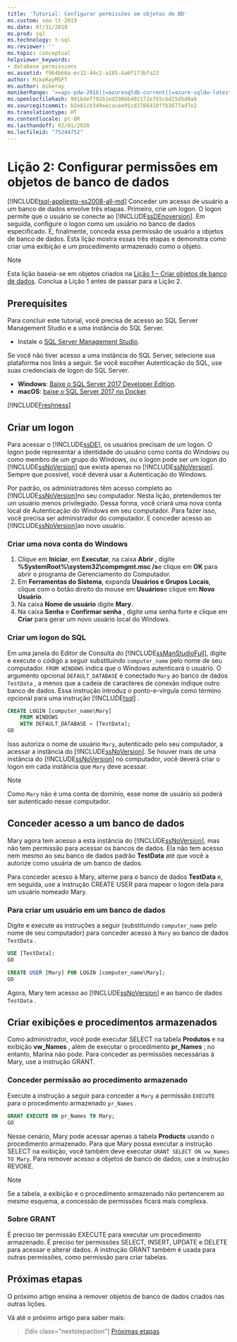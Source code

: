 ```yaml
---
title: 'Tutorial: Configurar permissões em objetos de BD'
ms.custom: seo-lt-2019
ms.date: 07/31/2018
ms.prod: sql
ms.technology: t-sql
ms.reviewer: ''
ms.topic: conceptual
helpviewer_keywords:
- database permissions
ms.assetid: f964b66a-ec32-44c2-a185-6a0f173bfa22
author: MikeRayMSFT
ms.author: mikeray
monikerRange: '>=aps-pdw-2016||=azuresqldb-current||=azure-sqldw-latest||>=sql-server-2016||=sqlallproducts-allversions||>=sql-server-linux-2017||=azuresqldb-mi-current'
ms.openlocfilehash: 991bdef702b1ed298bb492172ef65c6d25d5d0ab
ms.sourcegitcommit: b2e81cb349eecacee91cd3766410ffb3677ad7e2
ms.translationtype: HT
ms.contentlocale: pt-BR
ms.lasthandoff: 02/01/2020
ms.locfileid: "75244752"
---
```

# <a name="lesson-2-configure-permissions-on-database-objects"></a>Lição 2: Configurar permissões em objetos de banco de dados
[!INCLUDE[tsql-appliesto-ss2008-all-md](../includes/tsql-appliesto-ss2008-all-md.md)]
Conceder um acesso de usuário a um banco de dados envolve três etapas. Primeiro, crie um logon. O logon permite que o usuário se conecte ao [!INCLUDE[ssDEnoversion](../includes/ssdenoversion-md.md)]. Em seguida, configure o logon como um usuário no banco de dados especificado. E, finalmente, conceda essa permissão de usuário a objetos de banco de dados. Esta lição mostra essas três etapas e demonstra como criar uma exibição e um procedimento armazenado como o objeto.  

  >[!NOTE]
  > Esta lição baseia-se em objetos criados na [Lição 1 – Criar objetos de banco de dados](lesson-1-creating-database-objects.md). Conclua a Lição 1 antes de passar para a Lição 2. 

## <a name="prerequisites"></a>Prerequisites
Para concluir este tutorial, você precisa de acesso ao SQL Server Management Studio e a uma instância do SQL Server. 

- Instale o [SQL Server Management Studio](https://docs.microsoft.com/sql/ssms/download-sql-server-management-studio-ssms).

Se você não tiver acesso a uma instância do SQL Server, selecione sua plataforma nos links a seguir. Se você escolher Autenticação do SQL, use suas credenciais de logon do SQL Server.
- **Windows**: [Baixe o SQL Server 2017 Developer Edition](https://www.microsoft.com/sql-server/sql-server-downloads).
- **macOS**: [baixe o SQL Server 2017 no Docker](https://docs.microsoft.com/sql/linux/quickstart-install-connect-docker).

[!INCLUDE[Freshness](../includes/paragraph-content/fresh-note-steps-feedback.md)]

## <a name="create-a-login"></a>Criar um logon
Para acessar o [!INCLUDE[ssDE](../includes/ssde-md.md)], os usuários precisam de um logon. O logon pode representar a identidade do usuário como conta do Windows ou como membro de um grupo do Windows, ou o logon pode ser um logon do [!INCLUDE[ssNoVersion](../includes/ssnoversion-md.md)] que exista apenas no [!INCLUDE[ssNoVersion](../includes/ssnoversion-md.md)]. Sempre que possível, você deverá usar a Autenticação do Windows.  
  
Por padrão, os administradores têm acesso completo ao [!INCLUDE[ssNoVersion](../includes/ssnoversion-md.md)]no seu computador. Nesta lição, pretendemos ter um usuário menos privilegiado. Dessa forma, você criará uma nova conta local de Autenticação do Windows em seu computador. Para fazer isso, você precisa ser administrador do computador. E conceder acesso ao [!INCLUDE[ssNoVersion](../includes/ssnoversion-md.md)]ao novo usuário.  
  
### <a name="create-a-new-windows-account"></a>Criar uma nova conta do Windows  
  
1.  Clique em **Iniciar**, em **Executar**, na caixa **Abrir** , digite **%SystemRoot%\system32\compmgmt.msc /s**e clique em **OK** para abrir o programa de Gerenciamento do Computador. 
2.  Em **Ferramentas do Sistema**, expanda **Usuários e Grupos Locais**, clique com o botão direito do mouse em **Usuários**e clique em **Novo Usuário**.    
3.  Na caixa **Nome de usuário** digite **Mary**.    
4.  Na caixa **Senha** e **Confirmar senha** , digite uma senha forte e clique em **Criar** para gerar um novo usuário local do Windows.  
  
### <a name="create-a-sql-login"></a>Criar um logon do SQL  

Em uma janela do Editor de Consulta do [!INCLUDE[ssManStudioFull](../includes/ssmanstudiofull-md.md)], digite e execute o código a seguir substituindo `computer_name` pelo nome de seu computador. `FROM WINDOWS` indica que o Windows autenticará o usuário. O argumento opcional `DEFAULT_DATABASE` é conectado `Mary` ao banco de dados `TestData` , a menos que a cadeia de caracteres de conexão indique outro banco de dados. Essa instrução introduz o ponto-e-vírgula como término opcional para uma instrução [!INCLUDE[tsql](../includes/tsql-md.md)] .
  
  ```sql  
  CREATE LOGIN [computer_name\Mary]  
      FROM WINDOWS  
      WITH DEFAULT_DATABASE = [TestData];  
  GO  
  ```  
  
  Isso autoriza o nome de usuário `Mary`, autenticado pelo seu computador, a acessar a instância do [!INCLUDE[ssNoVersion](../includes/ssnoversion-md.md)]. Se houver mais de uma instância do [!INCLUDE[ssNoVersion](../includes/ssnoversion-md.md)] no computador, você deverá criar o logon em cada instância que `Mary` deve acessar.    
  > [!NOTE]  
  > Como `Mary` não é uma conta de domínio, esse nome de usuário só poderá ser autenticado nesse computador. 


## <a name="grant-access-to-a-database"></a>Conceder acesso a um banco de dados
Mary agora tem acesso a esta instância do [!INCLUDE[ssNoVersion](../includes/ssnoversion-md.md)], mas não tem permissão para acessar os bancos de dados. Ela não tem acesso nem mesmo ao seu banco de dados padrão **TestData** até que você a autorize como usuária de um banco de dados.  
  
Para conceder acesso à Mary, alterne para o banco de dados **TestData** e, em seguida, use a instrução CREATE USER para mapear o logon dela para um usuário nomeado Mary.  
  
### <a name="to-create-a-user-in-a-database"></a>Para criar um usuário em um banco de dados  
  
Digite e execute as instruções a seguir (substituindo `computer_name` pelo nome de seu computador) para conceder acesso à `Mary` ao banco de dados `TestData` .
  
 ```sql  
 USE [TestData];  
 GO  
 
 CREATE USER [Mary] FOR LOGIN [computer_name\Mary];  
 GO    
 ```  
  
 Agora, Mary tem acesso ao [!INCLUDE[ssNoVersion](../includes/ssnoversion-md.md)] e ao banco de dados `TestData` .  


## <a name="create-views-and-stored-procedures"></a>Criar exibições e procedimentos armazenados
Como administrador, você pode executar SELECT na tabela **Produtos** e na exibição **vw_Names** , além de executar o procedimento **pr_Names** ; no entanto, Marina não pode. Para conceder as permissões necessárias à Mary, use a instrução GRANT.  

### <a name="grant-permission-to-stored-procedure"></a>Conceder permissão ao procedimento armazenado  
Execute a instrução a seguir para conceder a `Mary` a permissão `EXECUTE` para o procedimento armazenado `pr_Names` .
  
  ```sql  
  GRANT EXECUTE ON pr_Names TO Mary;  
  GO  
  ```  
  
Nesse cenário, Mary pode acessar apenas a tabela **Products** usando o procedimento armazenado. Para que Mary possa executar a instrução SELECT na exibição, você também deve executar `GRANT SELECT ON vw_Names TO Mary`. Para remover acesso a objetos de banco de dados, use a instrução REVOKE.  
  
> [!NOTE]  
> Se a tabela, a exibição e o procedimento armazenado não pertencerem ao mesmo esquema, a concessão de permissões ficará mais complexa.  
  
### <a name="about-grant"></a>Sobre GRANT  
É preciso ter permissão EXECUTE para executar um procedimento armazenado. É preciso ter permissões SELECT, INSERT, UPDATE e DELETE para acessar e alterar dados. A instrução GRANT também é usada para outras permissões, como permissão para criar tabelas.  
  
## <a name="next-steps"></a>Próximas etapas
O próximo artigo ensina a remover objetos de banco de dados criados nas outras lições. 

Vá até o próximo artigo para saber mais:
> [!div class="nextstepaction"]
>[Próximas etapas](lesson-3-deleting-database-objects.md)
  
